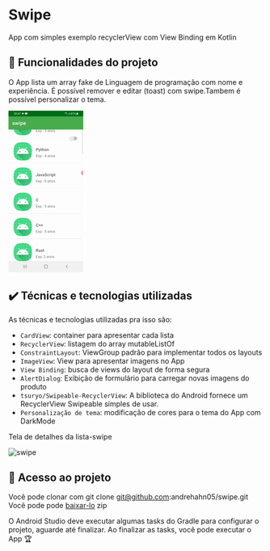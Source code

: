 # Swipe

App com simples exemplo recyclerView com View Binding em Kotlin

## 🔨 Funcionalidades do projeto

O App lista um array fake de Linguagem de programação com nome e experiência. É possível remover e editar (toast) com swipe.Tambem é possível personalizar o tema. 

![](img/swipe.gif)

## ✔️ Técnicas e tecnologias utilizadas

As técnicas e tecnologias utilizadas pra isso são:

- `CardView`: container para apresentar cada lista
- `RecyclerView`: listagem do array mutableListOf
- `ConstraintLayout`: ViewGroup padrão para implementar todos os layouts
- `ImageView`: View para apresentar imagens no App
- `View Binding`: busca de views do layout de forma segura
- `AlertDialog`: Exibição de formulário para carregar novas imagens do produto
- `tsuryo/Swipeable-RecyclerView`: A biblioteca do Android fornece um RecyclerView Swipeable simples de usar.
- `Personalização de tema`: modificação de cores para o tema do App com DarkMode




Tela de detalhes da lista-swipe

![swipe](https://user-images.githubusercontent.com/46737586/207611068-ba56183b-097a-419e-acc4-95ca374a3b6b.gif)


## 📁 Acesso ao projeto

Você pode clonar com git clone git@github.com:andrehahn05/swipe.git
Você pode pode [baixar-lo](https://github.com/andrehahn05/swipe/archive/refs/heads/main.zip) zip

O Android Studio deve executar algumas tasks do Gradle para configurar o projeto, aguarde até finalizar. Ao finalizar as tasks, você pode executar o App 🏆 